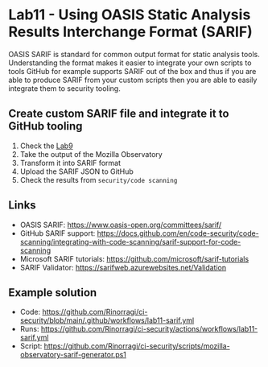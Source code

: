 # Lab11 - Using OASIS Static Analysis Results Interchange Format (SARIF)

OASIS SARIF is standard for common output format for static analysis tools. Understanding the format makes it easier to integrate your own scripts to tools GitHub for example supports SARIF out of the box and thus if you are able to produce SARIF from your custom scripts then you are able to easily integrate them to security tooling.

## Create custom SARIF file and integrate it to GitHub tooling

1. Check the [Lab9](/labs/lab09-http-header-scanning/README.md)
1. Take the output of the Mozilla Observatory
1. Transform it into SARIF format
1. Upload the SARIF JSON to GitHub
1. Check the results from `security/code scanning`

## Links

- OASIS SARIF: <https://www.oasis-open.org/committees/sarif/>
- GitHub SARIF support: <https://docs.github.com/en/code-security/code-scanning/integrating-with-code-scanning/sarif-support-for-code-scanning>
- Microsoft SARIF tutorials: <https://github.com/microsoft/sarif-tutorials>
- SARIF Validator: <https://sarifweb.azurewebsites.net/Validation>

## Example solution

- Code: <https://github.com/Rinorragi/ci-security/blob/main/.github/workflows/lab11-sarif.yml>
- Runs: <https://github.com/Rinorragi/ci-security/actions/workflows/lab11-sarif.yml>
- Script: <https://github.com/Rinorragi/ci-security/scripts/mozilla-observatory-sarif-generator.ps1>
